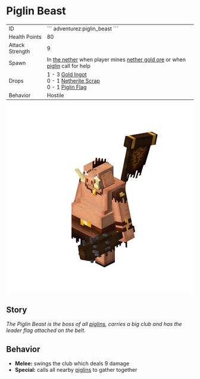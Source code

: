 # Piglin Beast
<div class="combi">
<div class="divthing">
<table class="tablething">
    <tbody>
        <tr>
            <td class="first-column">ID</td>
            <td class="second-column">
            ```
            adventurez:piglin_beast
            ```
            </td>
        </tr>
        <tr id="linear-top">
            <td class="first-column">Health Points</td>
            <td class="second-column">80</td>
        </tr>
        <tr id="linear-top">
            <td class="first-column">Attack Strength</td>
            <td class="second-column">9</td>
        </tr>
        <tr id="linear-top">
            <td class="first-column">Spawn</td>
            <td class="second-column">In <a href="https://minecraft.fandom.com/wiki/The_Nether" target="_blank">the nether</a> when player mines <a href="https://minecraft.fandom.com/wiki/Nether_Gold_Ore" target="_blank">nether gold ore</a> or when <a href="https://minecraft.fandom.com/wiki/Piglin" target="_blank">piglin</a> call for help</td>
        </tr>
        <tr id="linear-top">
            <td class="first-column">Drops</td>
            <td class="second-column">1 - 3 <a href="https://minecraft.fandom.com/wiki/Gold_Ingot" target="_blank">Gold Ingot</a><br>0 - 1 <a href="https://minecraft.fandom.com/wiki/Netherite_Scrap" target="_blank">Netherite Scrap</a><br>0 - 1 <a href="../../Blocks/Piglin_Flag/">Piglin Flag</a></td>
        </tr>
        <tr id="linear-top">
            <td class="first-column">Behavior</td>
            <td class="second-column">Hostile</td>
        </tr>
    </tbody>
</table>
</div>
<div class="div-img-center">
<img src="../../../../assets/adventurez/entities/piglin_beast.png" loading="lazy" />
</div>
</div>

## Story

*The Piglin Beast is the boss of all <a href="https://minecraft.fandom.com/wiki/Piglin" target="_blank">piglins</a>, carries a big club and has the leader flag attached on the belt.*

## Behavior

* **Melee:** swings the club which deals 9 damage
* **Special:** calls all nearby <a href="https://minecraft.fandom.com/wiki/Piglin" target="_blank">piglins</a> to gather together